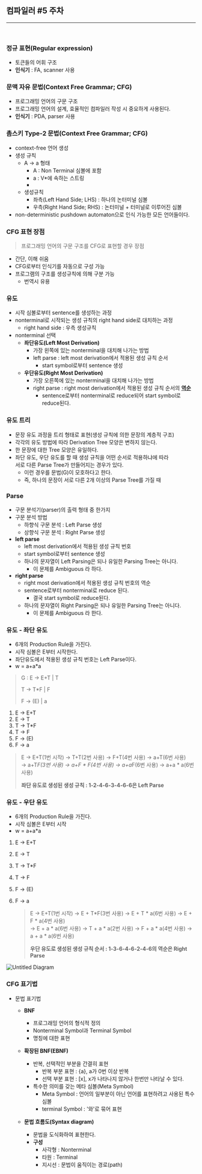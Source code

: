 ## 컴파일러 #5 주차

***

<br>



### **정규 표현(Regular expression)**

- 토큰들의 어휘 구조
- **인식기** : FA, scanner 사용

### **문맥 자유 문법(Context Free Grammar; CFG)**

- 프로그래밍 언어의 구문 구조
- 프로그래밍 언어의 설계, 효율적인 컴파일러 작성 시 중요하게 사용된다.
- **인식기** : PDA, parser 사용

### **촘스키 Type-2 문법(Context Free Grammar; CFG)**

- context-free 언어 생성
- 생성 규칙
  - A -> a 형태
    - A : Non Terminal 심볼에 포함
    - a : V*에 속하는 스트링
    - 
  - 생성규칙
    - 좌측(Left Hand Side; LHS) : 하나의 논터미널 심볼
    - 우측(Right Hand Side; RHS) : 논터미널 + 터미널로 이루어진 심볼
- non-deterministic pushdown automaton으로 인식 가능한 모든 언어들이다.



### **CFG 표현 장점**

> 프로그래밍 언어의 구문 구조를 CFG로 표현할 경우 장점

- 간단, 이해 쉬움
- CFG로부터 인식기를 자동으로 구성 가능
- 프로그램의 구조를 생성규칙에 의해 구분 가능
  - 번역시 유용



### **유도**

- 시작 심볼로부터 sentence를 생성하는 과정
- nonterminal로 시작되는 생성 규칙의 right hand side로 대치하는 과정
  - right hand side : 우측 생성규칙
- nonterminal 선택
  - **좌단유도(Left Most Derivation)**
    - 가장 왼쪽에 있는 nonterminal을 대치해 나가는 방법
    - left parse : left most derivation에서 적용된 생성 규칙 순서
      - start symbol로부터 sentence 생성
  - **우단유도(Right Most Derivation)**
    - 가장 오른쪽에 있는 nonterminal을 대치해 나가는 방법
    - right parse : right most derivation에서 적용된 생성 규칙 순서의 <u>**역순**</u>
      - sentence로부터 nonterminal로 reduce되어 start symbol로 reduce된다.



### **유도 트리**

- 문장 유도 과정을 트리 형태로 표현(생성 규칙에 의한 문장의 계층적 구조)
- 각각의 유도 방법에 따라 Derivation Tree 모양은 변하지 않는다.
- 한 문장에 대한 Tree 모양은 유일하다.
- 좌단 유도, 우단 유도를 할 때 생성 규칙을 어떤 순서로 적용하냐에 따라<br> 서로 다른 Parse Tree가 만들어지는 경우가 있다.
  - 이런 경우를 문법(G)이 모호하다고 한다.
  - 즉, 하나의 문장이 서로 다른 2개 이상의 Parse Tree를 가질 때

### **Parse**

- 구문 분석기(parser)의 출력 형태 중 한가지
- 구문 분석 방법
  - 하향식 구문 분석 : Left Parse 생성
  - 상향식 구문 분석 : Right Parse 생성 
- **left parse**
  - left most derivation에서 적용된 생성 규칙 번호
  - start symbol로부터 sentence 생성
  - 하나의 문자열이 Left Parsing은 되나 유일한 Parsing Tree는 아니다.
    - 이 문제를 Ambiguous 라 하다.
- **right parse**
  - right most derivation에서 적용된 생성 규칙 번호의 역순
  - sentence로부터 nonterminal로 reduce 된다.
    - 결국 start symbol로 reduce된다.
  - 하나의 문자열이 Right Parsing은 되나 유일한 Parsing Tree는 아니다.
    - 이 문제를 Ambiguous 라 한다.



### **유도 - 좌단 유도**

- 6개의 Production Rule을 가진다.
- 시작 심볼은 E부터 시작한다.
- 좌단유도에서 적용된 생성 규칙 번호는 Left Parse이다.
- w = a+a*a

> G : E -> E+T | T
>
> T -> T*F | F
>
> F -> (E) | a

1. E -> E+T
2. E -> T
3. T -> T*F
4. T -> F
5. F -> (E)
6. F -> a

> E -> E+T(1번 시작) -> T+T(2번 사용) -> F+T(4번 사용) -> a+T(6번 사용)<br> -> a+T*F(3번 사용) -> a+F * F(4번 사용) -> a+a*F(6번 사용) -> a+a * a(6번 사용)
>
> **좌단 유도로 생성된 생성 규칙 : 1-2-4-6-3-4-6-6은 Left Parse**



### **유도 - 우단 유도**

- 6개의 Production Rule을 가진다.
- 시작 심볼은 E부터 시작
- w = a+a*a 

1. E -> E+T

2. E -> T

3. T -> T*F

4. T -> F

5. F -> (E)

6. F -> a

   > E -> E+T(1번 시작) -> E + T*F(3번 사용) -> E + T * a(6번 사용) -> E + F * a(4번 사용)<br> -> E + a * a(6번 사용) -> T + a * a(2번 사용) -> F + a * a(4번 사용) -> a + a * a(6번 사용)
   >
   > **우단 유도로 생성된 생성 규칙 순서 : 1-3-6-4-6-2-4-6의 역순은 Right Parse**



![Untitled Diagram](https://user-images.githubusercontent.com/55940552/115109953-ca7bb780-9fb3-11eb-8073-f7510ccd4f6c.png) 



### **CFG 표기법**

- 문법 표기법

  - **BNF**
    - 프로그래밍 언어의 형식적 정의
    - Nonterminal Symbol과 Terminal Symbol
    - 명칭에 대한 표현

  - **확장된 BNF(EBNF)**
    - 반복, 선택적인 부분을 간결히 표현
      - 반복 부분 표현 : {a}, a가 0번 이상 반복
      - 선택 부분 표현 : [x], x가 나타나지 않거나 한번만 나타날 수 있다.
    - 특수한 의미를 갖는 메타 심볼(Meta Symbol)
      - Meta Symbol : 언어의 일부분이 아닌 언어를 표현하려고 사용된 특수 심볼
      - terminal Symbol : '와'로 묶어 표현
  - **문법 흐름도(Syntax diagram)**
    - 문법을 도식화하여 표현한다.
    - **구성**
      - 사각형 : Nonterminal
      - 타원 : Terminal
      - 지시선 : 문법이 움직이는 경로(path)